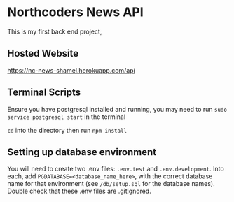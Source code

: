 # Northcoders News API
This is my first back end project, 

## Hosted Website
https://nc-news-shamel.herokuapp.com/api

## Terminal Scripts

Ensure you have postgresql installed and running, you may need to run `sudo service postgresql start` in the terminal

`cd` into the directory then run `npm install`

## Setting up database environment

You will need to create two .env files: `.env.test` and `.env.development`. Into each, add `PGDATABASE=<database_name_here>`, with the correct database name for that environment (see `/db/setup.sql` for the database names). Double check that these .env files are .gitignored.



